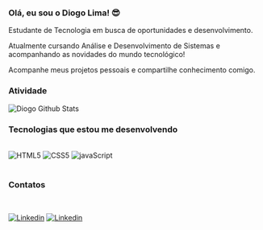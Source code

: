 ### Olá, eu sou o Diogo Lima! 😎

Estudante de Tecnologia em busca de oportunidades e desenvolvimento.

Atualmente cursando Análise e Desenvolvimento de Sistemas e acompanhando as novidades do mundo tecnológico!

Acompanhe meus projetos pessoais e compartilhe conhecimento comigo.

### Atividade

![Diogo Github Stats](https://github-readme-stats.vercel.app/api/top-langs/?username=diogolima2528&hide_progress=true)

### Tecnologias que estou me desenvolvendo

<div display="inline_block"><br>
    <img src="https://img.shields.io/badge/HTML5-E34F26?style=for-the-badge&logo=html5&logoColor=white" alt="HTML5" itens-align="center">
    <img src="https://img.shields.io/badge/CSS-239120?&style=for-the-badge&logo=css3&logoColor=white" alt="CSS5" itens-align="center">
    <img src="https://img.shields.io/badge/JavaScript-F7DF1E?style=for-the-badge&logo=javascript&logoColor=black" alt="javaScript" itens-align="center">
</div><br>

### Contatos

<div display="inline_block"><br>

[![Linkedin](    https://img.shields.io/badge/LinkedIn-0077B5?style=for-the-badge&logo=linkedin&logoColor=white)](https://www.linkedin.com/in/diogolimadejesus/)
[![Linkedin](    https://img.shields.io/badge/Gmail-D14836?style=for-the-badge&logo=gmail&logoColor=white)](https://mail.google.com/mail/u/0/#inbox)
